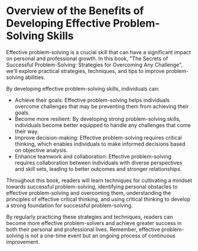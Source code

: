 Overview of the Benefits of Developing Effective Problem-Solving Skills
=====================================================================================

Effective problem-solving is a crucial skill that can have a significant impact on personal and professional growth. In this book, "The Secrets of Successful Problem-Solving: Strategies for Overcoming Any Challenge", we'll explore practical strategies, techniques, and tips to improve problem-solving abilities.

By developing effective problem-solving skills, individuals can:

* Achieve their goals: Effective problem-solving helps individuals overcome challenges that may be preventing them from achieving their goals.
* Become more resilient: By developing strong problem-solving skills, individuals become better equipped to handle any challenges that come their way.
* Improve decision-making: Effective problem-solving requires critical thinking, which enables individuals to make informed decisions based on objective analysis.
* Enhance teamwork and collaboration: Effective problem-solving requires collaboration between individuals with diverse perspectives and skill sets, leading to better outcomes and stronger relationships.

Throughout this book, readers will learn techniques for cultivating a mindset towards successful problem-solving, identifying personal obstacles to effective problem-solving and overcoming them, understanding the principles of effective critical thinking, and using critical thinking to develop a strong foundation for successful problem-solving.

By regularly practicing these strategies and techniques, readers can become more effective problem-solvers and achieve greater success in both their personal and professional lives. Remember, effective problem-solving is not a one-time event but an ongoing process of continuous improvement.
